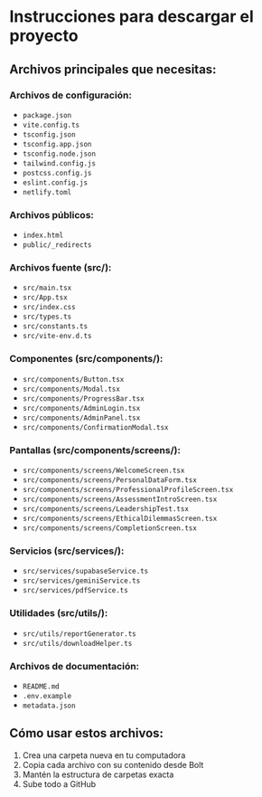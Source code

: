# Instrucciones para descargar el proyecto

## Archivos principales que necesitas:

### Archivos de configuración:
- `package.json`
- `vite.config.ts`
- `tsconfig.json`
- `tsconfig.app.json`
- `tsconfig.node.json`
- `tailwind.config.js`
- `postcss.config.js`
- `eslint.config.js`
- `netlify.toml`

### Archivos públicos:
- `index.html`
- `public/_redirects`

### Archivos fuente (src/):
- `src/main.tsx`
- `src/App.tsx`
- `src/index.css`
- `src/types.ts`
- `src/constants.ts`
- `src/vite-env.d.ts`

### Componentes (src/components/):
- `src/components/Button.tsx`
- `src/components/Modal.tsx`
- `src/components/ProgressBar.tsx`
- `src/components/AdminLogin.tsx`
- `src/components/AdminPanel.tsx`
- `src/components/ConfirmationModal.tsx`

### Pantallas (src/components/screens/):
- `src/components/screens/WelcomeScreen.tsx`
- `src/components/screens/PersonalDataForm.tsx`
- `src/components/screens/ProfessionalProfileScreen.tsx`
- `src/components/screens/AssessmentIntroScreen.tsx`
- `src/components/screens/LeadershipTest.tsx`
- `src/components/screens/EthicalDilemmasScreen.tsx`
- `src/components/screens/CompletionScreen.tsx`

### Servicios (src/services/):
- `src/services/supabaseService.ts`
- `src/services/geminiService.ts`
- `src/services/pdfService.ts`

### Utilidades (src/utils/):
- `src/utils/reportGenerator.ts`
- `src/utils/downloadHelper.ts`

### Archivos de documentación:
- `README.md`
- `.env.example`
- `metadata.json`

## Cómo usar estos archivos:

1. Crea una carpeta nueva en tu computadora
2. Copia cada archivo con su contenido desde Bolt
3. Mantén la estructura de carpetas exacta
4. Sube todo a GitHub